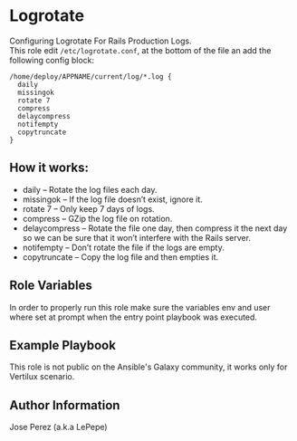 Logrotate
=========

Configuring Logrotate For Rails Production Logs.   
This role edit `/etc/logrotate.conf`, at the bottom of the file an add the following config block:

```
/home/deploy/APPNAME/current/log/*.log {
  daily
  missingok
  rotate 7
  compress
  delaycompress
  notifempty
  copytruncate
}
```

How it works:
-------------

- daily – Rotate the log files each day.
- missingok – If the log file doesn’t exist, ignore it.
- rotate 7 – Only keep 7 days of logs.
- compress – GZip the log file on rotation.
- delaycompress – Rotate the file one day, then compress it the next day so we can be sure that it won’t interfere with the Rails server.
- notifempty – Don’t rotate the file if the logs are empty.
- copytruncate – Copy the log file and then empties it.

Role Variables
--------------

In order to properly run this role make sure the variables env and user where set at prompt when the entry point playbook was executed.

Example Playbook
----------------

This role is not public on the Ansible's Galaxy community, it works only for Vertilux scenario.

Author Information
------------------

Jose Perez (a.k.a LePepe)
